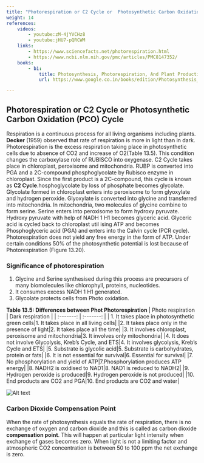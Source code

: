 ```yaml
---
title: "Photorespiration or C2 Cycle or  Photosynthetic Carbon Oxidation (PCO) Cycle"
weight: 14
references:
    videos:
        - youtube:zM-4jYVCHz8
        - youtube:jHU7-pQRCWM
    links:
        - https://www.sciencefacts.net/photorespiration.html
        - https://www.ncbi.nlm.nih.gov/pmc/articles/PMC8147352/
    books:
        - b1:
            title: Photosynthesis, Photorespiration, And Plant Productivity
            url: https://www.google.co.in/books/edition/Photosynthesis_Photorespiration_And_Plan/kej9jDg5ZogC?hl=en&gbpv=0

---
```



##  Photorespiration or C2 Cycle or Photosynthetic Carbon Oxidation (PCO) Cycle

Respiration is a continuous process for all living organisms including plants. **Decker** (1959) observed that rate of respiration is more in light than in dark. Photorespiration is the excess respiration taking place in photosynthetic cells due to absence of CO2 and increase of O2(Table 13.5). This condition changes the carboxylase role of RUBISCO into oxygenase. C2 Cycle takes place in chloroplast, peroxisome and mitochondria. RUBP is converted into PGA and a 2C-compound phosphoglycolate by Rubisco enzyme in chloroplast. Since the first product is a 2C-compound, this cycle is known as **C2 Cycle**.hosphoglycolate by loss of phosphate becomes glycolate. Glycolate formed in chloroplast enters into peroxisome to form glyoxylate and hydrogen peroxide. Glyoxylate is converted into glycine and transferred into mitochondria. In mitochondria, two molecules of glycine combine to form serine. Serine enters into peroxisome to form hydroxy pyruvate. Hydroxy pyruvate with help of NADH 1 H1 becomes glyceric acid. Glyceric acid is cycled back to chloroplast util ising ATP and becomes Phosphoglyceric acid (PGA) and enters into the Calvin cycle (PCR cycle). Photorespiration does not yield any free energy in the form of ATP. Under certain conditions 50% of the photosynthetic potential is lost because of Photorespiration (Figure 13.20).

###  Significance of photorespiration

1. Glycine and Serine synthesised during
   this process are precursors of many biomolecules like chlorophyll, proteins, nucleotides.
2. It consumes excess NADH 1 H1 generated.
3. Glycolate protects cells from Photo oxidation.

**Table 13.5: Differences between Phot Photorespiration**
| Photo respiration | Dark respiration |
| :-------: | :-------: |
| 1. It takes place in photosynthetic green cells|1. It takes place in all living cells|
|2. It takes place only in the presence of light|2. It takes place all the time|
|3. It involves chloroplast, peroxisome and
mitochondria|3. It involves only mitochondria|
|4. It does not involve Glycolysis, Kreb’s Cycle, and ETS|4. It involves glycolysis, Kreb’s Cycle and ETS|
|5. Substrate is glycolic acid|5. Substrate is carbohydrates, protein or fats|
|6. It is not essential for survival|6. Essential for survival|
|7. No phosphorylation and yield of ATP|7.Phosphorylation produces ATP energy|
|8. NADH2 is oxidised to NAD1|8. NAD1 is reduced to NADH2|
|9. Hydrogen peroxide is produced|9. Hydrogen peroxide is not produced|
|10. End products are CO2 and PGA|10. End products are CO2 and water|

![Alt text](image-1.png)
###  Carbon Dioxide Compensation Point

When the rate of photosynthesis equals the rate of respiration, there is no exchange of oxygen and carbon dioxide and this is called as carbon dioxide **compensation point**. This will happen at particular light intensity when exchange of gases becomes zero. When light is not a limiting factor and atmospheric CO2 concentration is between 50 to 100 ppm the net exchange is zero.
